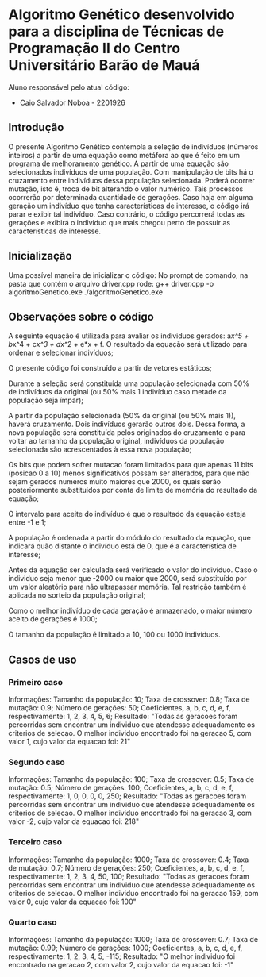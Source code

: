 # Algoritmo Genético desenvolvido para a disciplina de Técnicas de Programação II do Centro Universitário Barão de Mauá

Aluno responsável pelo atual código:
- Caio Salvador Noboa - 2201926

## Introdução
O presente Algoritmo Genético contempla a seleção de indivíduos (números inteiros) a partir de uma equação como metáfora ao que é feito em um programa de melhoramento genético.
A partir de uma equação são selecionados indivíduos de uma população. Com manipulação de bits há o cruzamento entre indivíduos dessa população selecionada. Poderá ocorrer mutação, isto é, troca de bit alterando o valor numérico. Tais processos ocorrerão por determinada quantidade de gerações.
Caso haja em alguma geração um indivíduo que tenha características de interesse, o código irá parar e exibir tal indivíduo. Caso contrário, o código percorrerá todas as gerações e exibirá o indivíduo que mais chegou perto de possuir as características de interesse.

## Inicialização
Uma possível maneira de inicializar o código:
No prompt de comando, na pasta que contém o arquivo driver.cpp rode:
    g++ driver.cpp -o algoritmoGenetico.exe
    ./algoritmoGenetico.exe

## Observações sobre o código
A seguinte equação é utilizada para avaliar os individuos gerados: a*x^5 + b*x^4 + c*x^3 + d*x^2 + e*x + f. O resultado da equação será utilizado para ordenar e selecionar indivíduos;

O presente código foi construído a partir de vetores estáticos;

Durante a seleção será constituída uma população selecionada com 50% de indivíduos da original (ou 50% mais 1 indivíduo caso metade da população seja ímpar);

A partir da população selecionada (50% da original (ou 50% mais 1)), haverá cruzamento. Dois indivíduos gerarão outros dois. Dessa forma, a nova população será constituída pelos originados do cruzamento e para voltar ao tamanho da população original, indivíduos da população selecionada são acrescentados à essa nova população;

Os bits que podem sofrer mutacao foram limitados para que apenas 11 bits (posicao 0 a 10) menos significativos possam ser alterados, para que não sejam gerados numeros muito maiores que 2000, os quais serão posteriormente substituidos por conta de limite de memória do resultado da equação;

O intervalo para aceite do indivíduo é que o resultado da equação esteja entre -1 e 1;

A população é ordenada a partir do módulo do resultado da equação, que indicará quão distante o indivíduo está de 0, que é a característica de interesse;

Antes da equação ser calculada será verificado o valor do indivíduo. Caso o individuo seja menor que -2000 ou maior que 2000, será substituído por um valor aleatório para não ultrapassar memória. Tal restrição também é aplicada no sorteio da população original;

Como o melhor indivíduo de cada geração é armazenado, o maior número aceito de gerações é 1000;

O tamanho da população é limitado a 10, 100 ou 1000 indivíduos.

## Casos de uso
### Primeiro caso
Informações:
Tamanho da população: 10;
Taxa de crossover: 0.8;
Taxa de mutação: 0.9;
Número de gerações: 50;
Coeficientes, a, b, c, d, e, f, respectivamente: 1, 2, 3, 4, 5, 6;
Resultado:
"Todas as geracoes foram percorridas sem encontrar um individuo que atendesse adequadamente os criterios de selecao.
O melhor individuo encontrado foi na geracao 5, com valor 1, cujo valor da equacao foi: 21"

### Segundo caso
Informações:
Tamanho da população: 100;
Taxa de crossover: 0.5;
Taxa de mutação: 0.5;
Número de gerações: 100;
Coeficientes, a, b, c, d, e, f, respectivamente: 1, 0, 0, 0, 0, 250;
Resultado:
"Todas as geracoes foram percorridas sem encontrar um individuo que atendesse adequadamente os criterios de selecao.
O melhor individuo encontrado foi na geracao 3, com valor -2, cujo valor da equacao foi: 218"

### Terceiro caso
Informações:
Tamanho da população: 1000;
Taxa de crossover: 0.4;
Taxa de mutação: 0.7;
Número de gerações: 250;
Coeficientes, a, b, c, d, e, f, respectivamente: 1, 2, 3, 4, 50, 100;
Resultado:
"Todas as geracoes foram percorridas sem encontrar um individuo que atendesse adequadamente os criterios de selecao.
O melhor individuo encontrado foi na geracao 159, com valor 0, cujo valor da equacao foi: 100"

### Quarto caso
Informações:
Tamanho da população: 1000;
Taxa de crossover: 0.7;
Taxa de mutação: 0.99;
Número de gerações: 1000;
Coeficientes, a, b, c, d, e, f, respectivamente: 1, 2, 3, 4, 5, -115;
Resultado:
"O melhor individuo foi encontrado na geracao 2, com valor 2, cujo valor da equacao foi: -1"
